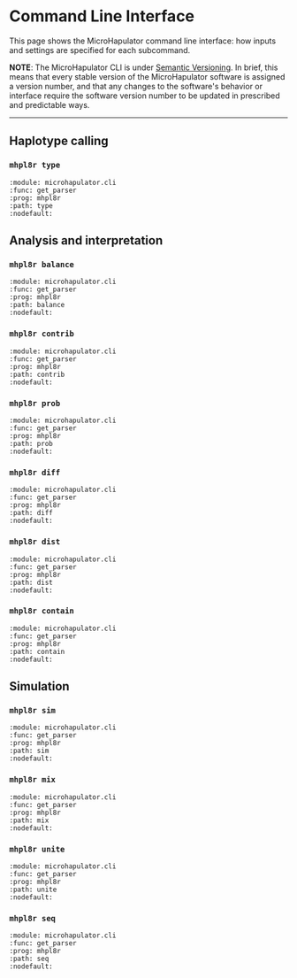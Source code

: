 # Command Line Interface

This page shows the MicroHapulator command line interface: how inputs and settings are specified for each subcommand.

**NOTE**: The MicroHapulator CLI is under [Semantic Versioning](https://semver.org/).
In brief, this means that every stable version of the MicroHapulator software is assigned a version number, and that any changes to the software's behavior or interface require the software version number to be updated in prescribed and predictable ways.

-----------

## Haplotype calling

### `mhpl8r type`

```{argparse}
:module: microhapulator.cli
:func: get_parser
:prog: mhpl8r
:path: type
:nodefault:
```


## Analysis and interpretation

### `mhpl8r balance`

```{argparse}
:module: microhapulator.cli
:func: get_parser
:prog: mhpl8r
:path: balance
:nodefault:
```

### `mhpl8r contrib`

```{argparse}
:module: microhapulator.cli
:func: get_parser
:prog: mhpl8r
:path: contrib
:nodefault:
```

### `mhpl8r prob`

```{argparse}
:module: microhapulator.cli
:func: get_parser
:prog: mhpl8r
:path: prob
:nodefault:
```

### `mhpl8r diff`

```{argparse}
:module: microhapulator.cli
:func: get_parser
:prog: mhpl8r
:path: diff
:nodefault:
```

### `mhpl8r dist`

```{argparse}
:module: microhapulator.cli
:func: get_parser
:prog: mhpl8r
:path: dist
:nodefault:
```

### `mhpl8r contain`

```{argparse}
:module: microhapulator.cli
:func: get_parser
:prog: mhpl8r
:path: contain
:nodefault:
```


## Simulation

### `mhpl8r sim`

```{argparse}
:module: microhapulator.cli
:func: get_parser
:prog: mhpl8r
:path: sim
:nodefault:
```

### `mhpl8r mix`

```{argparse}
:module: microhapulator.cli
:func: get_parser
:prog: mhpl8r
:path: mix
:nodefault:
```

### `mhpl8r unite`

```{argparse}
:module: microhapulator.cli
:func: get_parser
:prog: mhpl8r
:path: unite
:nodefault:
```

### `mhpl8r seq`

```{argparse}
:module: microhapulator.cli
:func: get_parser
:prog: mhpl8r
:path: seq
:nodefault:
```
